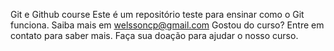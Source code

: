 Git e Github course
Este é um repositório teste para ensinar como o Git funciona.
Saiba mais em welssoncp@gmail.com
Gostou do curso? Entre em contato para saber mais.
Faça sua doação para ajudar o nosso curso.